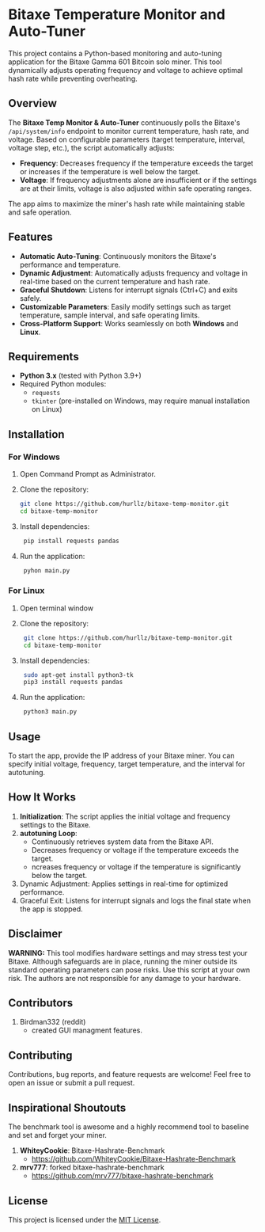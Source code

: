 # Bitaxe Temperature Monitor and Auto-Tuner

This project contains a Python-based monitoring and auto-tuning application for the Bitaxe Gamma 601 Bitcoin solo miner. This tool dynamically adjusts operating frequency and voltage to achieve optimal hash rate while preventing overheating.

## Overview

The **Bitaxe Temp Monitor & Auto-Tuner** continuously polls the Bitaxe's `/api/system/info` endpoint to monitor current temperature, hash rate, and voltage. Based on configurable parameters (target temperature, interval, voltage step, etc.), the script automatically adjusts:

- **Frequency**: Decreases frequency if the temperature exceeds the target or increases if the temperature is well below the target.
- **Voltage**: If frequency adjustments alone are insufficient or if the settings are at their limits, voltage is also adjusted within safe operating ranges.

The app aims to maximize the miner's hash rate while maintaining stable and safe operation.

## Features

- **Automatic Auto-Tuning**: Continuously monitors the Bitaxe's performance and temperature.
- **Dynamic Adjustment**: Automatically adjusts frequency and voltage in real-time based on the current temperature and hash rate.
- **Graceful Shutdown**: Listens for interrupt signals (Ctrl+C) and exits safely.
- **Customizable Parameters**: Easily modify settings such as target temperature, sample interval, and safe operating limits.
- **Cross-Platform Support**: Works seamlessly on both **Windows** and **Linux**.

## Requirements

- **Python 3.x** (tested with Python 3.9+)
- Required Python modules:
  - `requests`
  - `tkinter` (pre-installed on Windows, may require manual installation on Linux)
  
## Installation

### For Windows

1. Open Command Prompt as Administrator.
2. Clone the repository:

   ```bash
   git clone https://github.com/hurllz/bitaxe-temp-monitor.git
   cd bitaxe-temp-monitor
   ```
   
3. Install dependencies:

   ```bash
	pip install requests pandas
   ```
   
4. Run the application:

   ```bash
	pyhon main.py
   ```

### For Linux

1. Open terminal window
2. Clone the repository:

   ```bash
	git clone https://github.com/hurllz/bitaxe-temp-monitor.git
	cd bitaxe-temp-monitor
   ```

2. Install dependencies:

   ```bash
	sudo apt-get install python3-tk
	pip3 install requests pandas
   ```
   
4. Run the application:

   ```bash
	python3 main.py
   ```

## Usage

To start the app, provide the IP address of your Bitaxe miner. You can specify initial voltage, frequency, target temperature, and the interval for autotuning.

## How It Works

1. **Initialization**: The script applies the initial voltage and frequency settings to the Bitaxe.
2. **autotuning Loop**:  
   - Continuously retrieves system data from the Bitaxe API.
   - Decreases frequency or voltage if the temperature exceeds the target.
   - ncreases frequency or voltage if the temperature is significantly below the target.
3. Dynamic Adjustment: Applies settings in real-time for optimized performance.
4. Graceful Exit: Listens for interrupt signals and logs the final state when the app is stopped.

## Disclaimer

**WARNING:** This tool modifies hardware settings and may stress test your Bitaxe. Although safeguards are in place, running the miner outside its standard operating parameters can pose risks. Use this script at your own risk. The authors are not responsible for any damage to your hardware.

## Contributors

1. Birdman332 (reddit)
   - created GUI managment features. 

## Contributing

Contributions, bug reports, and feature requests are welcome! Feel free to open an issue or submit a pull request.

## Inspirational  Shoutouts

The benchmark tool is awesome and a highly recommend tool to baseline and set and forget your miner. 

1. **WhiteyCookie**: Bitaxe-Hashrate-Benchmark
      - https://github.com/WhiteyCookie/Bitaxe-Hashrate-Benchmark
2. **mrv777**: forked bitaxe-hashrate-benchmark
   -    https://github.com/mrv777/bitaxe-hashrate-benchmark

## License

This project is licensed under the [MIT License](LICENSE).
